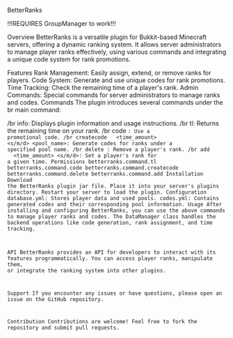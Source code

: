 BetterRanks

!!!REQUIRES GroupManager to work!!!

Overview
BetterRanks is a versatile plugin for Bukkit-based Minecraft servers, offering a dynamic ranking system. It allows server administrators to manage player ranks effectively, using various commands and integrating a unique code system for rank promotions.

Features
Rank Management: Easily assign, extend, or remove ranks for players.
Code System: Generate and use unique codes for rank promotions.
Time Tracking: Check the remaining time of a player's rank.
Admin Commands: Special commands for server administrators to manage ranks and codes.
Commands
The plugin introduces several commands under the br main command:

/br info: Displays plugin information and usage instructions.
/br tl: Returns the remaining time on your rank.
/br code <code>: Use a promotional code.
/br createcode <quantity> <rank> <time_amount> <s/m/d> <pool_name>: Generate codes for ranks under a specified pool name.
/br delete <nick>: Remove a player's rank.
/br add <nick> <rank> <time_amount> <s/m/d>: Set a player's rank for a given time.
Permissions
betterranks.command.tl
betterranks.command.code
betterranks.command.createcode
betterranks.command.delete
betterranks.command.add
Installation
Download the BetterRanks plugin jar file.
Place it into your server's plugins directory.
Restart your server to load the plugin.
Configuration
database.yml: Stores player data and used pools.
codes.yml: Contains generated codes and their corresponding pool information.
Usage
After installing and configuring BetterRanks, you can use the above commands to manage player ranks and codes. The DataManager class handles the backend operations like code generation, rank assignment, and time tracking.

API
BetterRanks provides an API for developers to interact with its features programmatically. You can access player ranks, manipulate them, or integrate the ranking system into other plugins.

Support
If you encounter any issues or have questions, please open an issue on the GitHub repository.

Contribution
Contributions are welcome! Feel free to fork the repository and submit pull requests.
